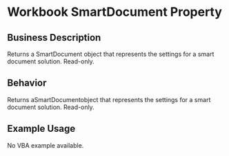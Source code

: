 # Workbook SmartDocument Property

## Business Description
Returns a SmartDocument object that represents the settings for a smart document solution. Read-only.

## Behavior
Returns aSmartDocumentobject that represents the settings for a smart document solution. Read-only.

## Example Usage
No VBA example available.